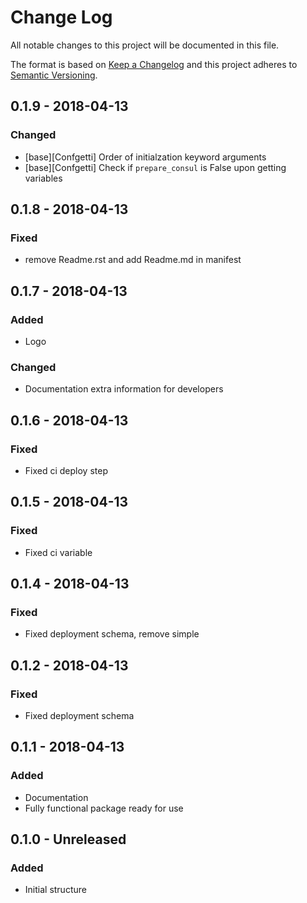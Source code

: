 # Change Log
All notable changes to this project will be documented in this file.

The format is based on [Keep a Changelog](http://keepachangelog.com/)
and this project adheres to [Semantic Versioning](http://semver.org/).

## 0.1.9 - 2018-04-13

### Changed

- [base][Confgetti] Order of initialzation keyword arguments
- [base][Confgetti] Check if `prepare_consul` is False upon getting variables


## 0.1.8 - 2018-04-13

### Fixed

- remove Readme.rst and add Readme.md in manifest


## 0.1.7 - 2018-04-13

### Added

- Logo

### Changed

- Documentation extra information for developers


## 0.1.6 - 2018-04-13

### Fixed

- Fixed ci deploy step


## 0.1.5 - 2018-04-13

### Fixed

- Fixed ci variable


## 0.1.4 - 2018-04-13

### Fixed

- Fixed deployment schema, remove simple


## 0.1.2 - 2018-04-13

### Fixed

- Fixed deployment schema


## 0.1.1 - 2018-04-13

### Added

- Documentation
- Fully functional package ready for use


## 0.1.0 - Unreleased

### Added

- Initial structure
